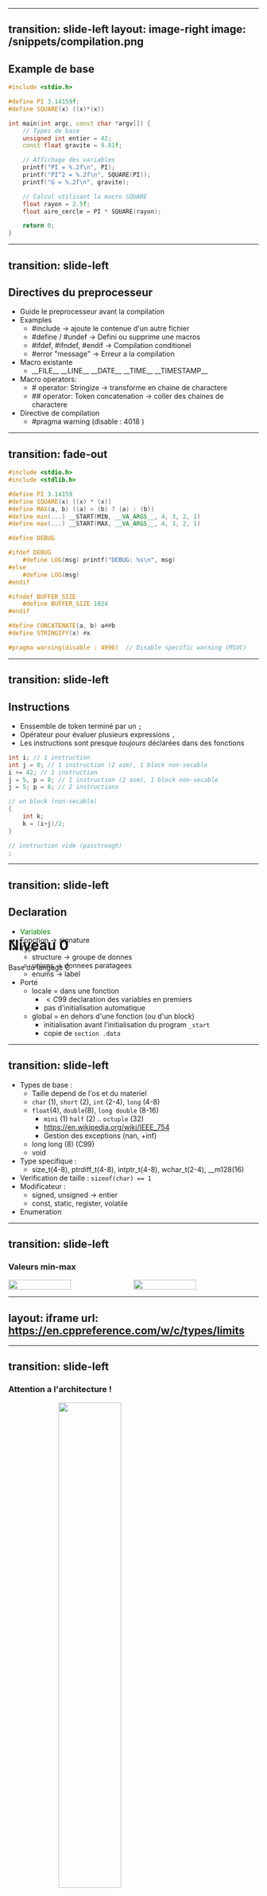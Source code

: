 <h1 class="text-center" style="position: relative;top: 50%;">Niveau 0</h1>
<p class="text-center" style="position: relative;top: 50%;">Base du langage C</p>

---
transition: slide-left
layout: image-right
image: /snippets/compilation.png
---
## Example de base

```cpp
#include <stdio.h>

#define PI 3.14159f;
#define SQUARE(x) ((x)*(x))

int main(int argc, const char *argv[]) {
    // Types de base
    unsigned int entier = 42;
    const float gravite = 9.81f;

    // Affichage des variables
    printf("PI = %.2f\n", PI);
    printf("PI^2 = %.2f\n", SQUARE(PI));
    printf("G = %.2f\n", gravite);

    // Calcul utilisant la macro SQUARE
    float rayon = 2.5f;
    float aire_cercle = PI * SQUARE(rayon);

    return 0;
}
```


<!--
AST -> Abre Syntaxique -> Token / Type
-->

---
transition: slide-left
---
## Directives du preprocesseur
- Guide le preprocesseur avant la compilation
- Examples
  - #include -> ajoute le contenue d'un autre fichier
  - #define / #undef -> Defini ou supprime une macros
  - #ifdef, #ifndef, #endif -> Compilation conditionel
  - #error "message" -> Erreur a la compilation
- Macro existante
  - \_\_FILE\_\_ \_\_LINE\_\_ \_\_DATE\_\_ \_\_TIME\_\_ \_\_TIMESTAMP\_\_
- Macro operators:
  - \# operator: Stringize -> transforme en chaine de charactere
  - \#\# operator: Token concatenation -> coller des chaines de charactere
- Directive de compilation
  - \#pragma warning (disable : 4018 )

---
transition: fade-out
---
```cpp
#include <stdio.h>
#include <stdlib.h>

#define PI 3.14159
#define SQUARE(x) ((x) * (x))
#define MAX(a, b) ((a) > (b) ? (a) : (b))
#define min(...) __START(MIN, __VA_ARGS__, 4, 3, 2, 1)
#define max(...) __START(MAX, __VA_ARGS__, 4, 3, 2, 1)

#define DEBUG

#ifdef DEBUG
    #define LOG(msg) printf("DEBUG: %s\n", msg)
#else
    #define LOG(msg)
#endif

#ifndef BUFFER_SIZE
    #define BUFFER_SIZE 1024
#endif

#define CONCATENATE(a, b) a##b
#define STRINGIFY(x) #x

#pragma warning(disable : 4996)  // Disable specific warning (MSVC)
```

<!--
https://rextester.com/l/c_online_compiler_gcc
-->

---
transition: slide-left
---
## Instructions
- Enssemble de token terminé par un `;`
- Opérateur pour évaluer plusieurs expressions `,`
- Les instructions sont presque _toujours_ déclarées dans des fonctions

```cpp
int i; // 1 instruction
int j = 0; // 1 instruction (2 asm), 1 block non-secable
i += 42; // 1 instruction
j = 5, p = 8; // 1 instruction (2 asm), 1 block non-secable
j = 5; p = 8; // 2 instructions

// un block (non-secable)
{
    int k;
    k = (i+j)/2;
}

// instruction vide (passtrough)
;
```

---
transition: slide-left
---
## Declaration
- <span style="color: green">Variables</span>
- Fonction -> signature
- Type
  - structure -> groupe de donnes
  - unions -> donnees paratagees
  - enums -> label
- Porté
  - locale = dans une fonction
    - $<C99$ declaration des variables en premiers
    - pas d'initialisation automatique
  - global = en dehors d'une fonction (ou d'un block)
    - initialisation avant l'initialisation du program `_start`
    - copie de `section .data`

---
transition: slide-left
---

- Types de base :
  - Taille depend de l'os et du materiel
  - `char` (1), `short` (2), `int` (2-4), `long` (4-8)
  - `float`(4), `double`(8), `long double` (8-16)
    - `mini` (1) `half` (2) .. `octuple` (32)
    - https://en.wikipedia.org/wiki/IEEE_754
    - Gestion des exceptions (nan, +inf)
  - long long (8) (C99)
  - void
- Type specifique :
  - size_t(4-8), ptrdiff_t(4-8), intptr_t(4-8), wchar_t(2-4), __m128(16)
- Verification de taille : `sizeof(char) == 1`
- Modificateur :
  - signed, unsigned -> entier
  - const, static, register, volatile
- Enumeration

<!--
https://rextester.com/l/c_online_compiler_gcc
- `char` type signed/unsigned depend du compilateur
- volatile is a hint to the implementation to avoid aggressive optimization involving the object
- Precision fini -> approximation de R
- Erreur d'arrondi
- Garantit que certains types de données auront toujours le même format
- Garantit que les calculs effectués sur un type de donnée donneront toujours le même résultat.
- Gère les cas exceptionnels, comme les infinis, les NaN (pour Not a Number – ex: division 0/0), etc.
-->

---
transition: slide-left
---
### Valeurs min-max

<div style="display: flex">
<img src="/snippets/signed-unsigned.jpeg" width="50%">
<img src="/snippets/signed-unsigned-min-max.jpeg" width="50%">
</div>

---
layout: iframe
url: https://en.cppreference.com/w/c/types/limits
---

---
transition: slide-left
---
### Attention a l'architecture !

<img src="/snippets/endian.png" width="50%" style="position: relative; left:20%">

```cpp
#if __BYTE_ORDER__ == __ORDER_LITTLE_ENDIAN__
...
#elif __BYTE_ORDER__ == __ORDER_BIG_ENDIAN__
...
#else
// __ORDER_PDP_ENDIAN__
#endif
```
```cpp
if(*(char *)(int[]){1}) {
    /* little endian code */
} else {
    /* big endian code */
}
```


---
transition: slide-left
layout: two-cols
---
```cpp
enum Days {
    MONDAY, TUESDAY, WEDNESDAY,
    THURSDAY, FRIDAY, SATURDAY, SUNDAY
};

typedef unsigned long long int uint64;
```

```cpp
const char a = 'A'; // 97
const float PI = 3.14159f;
unsigned int i;
i = 15u;
```

```asm
section .data
    PI: dd 3.14159       ; Define PI as a 32-bit float constant

section .text
global _start

_start:
    ; Initialize i to 15
    mov dword [i], 15    ; Store 15 in the memory location for i

section .bss
    i: resd 1            ; Reserve 4 bytes (32 bits) for unsigned int i
```

::right::

- `'\n'` newline
- `'\r'` tabulation
- `'\b'` backspace
- `'\''` single quote
- `'\"'` double quote
- `'\?'` question mark
- `'\r'` carriage return
- `'\a'` alert (bell - buzzer)
- `'\\'` backslach
- `'a' = 97 ; 'a'+1 = 'b' = 98`
- `'0' = 48 ; '0'+1 = '1' = 49`
- `"Le pouvoir réside là où on se l'imagine. Même un petit homme peut projeter une grande ombre."`
- `L"権力は私たちが想像するところに宿る。"`

<!--
windows `\r\n`
-->

---
transition: fade-out
layout: two-cols 
---

## Identificateurs

- Identificateur commence par une lettre ou "_"
  - variables
  - fonctions
  - macros
- Est alphanumerique [a-Z + 0-9]
- Sensible a la casse :
  - a != A
  - sqrt != SQRT
- "_ _" : system/compilateur
- Mots réservés du langage

::right::
### Notation

- decimal : 12345678
- octale : `0407`
- hexadecimal : `0x4545FF`
- postfixage:
  - double : `0.5` / float : `0.5f`
  - unsigned : `65u`
  - long : `65l` / long long `65ll`
  - combinaison : `65ul`


<!--
identificateur = variable
-->

---
transition: fade-out
layout: iframe
url: https://en.cppreference.com/w/c/keyword
---

---
transition: slide-left
---
## Expression

- on manipule les variables via des operateurs
- on combine des variables et des constantes -> resultat

```cpp
    int a = 10, b = 5;

    // Arithmetic expressions
    printf("a + b = %d\n", a + b);
    printf("a - b = %d\n", a - b);
    printf("a * b = %d\n", a * b);
    printf("a / b = %d\n", a / b);
    printf("a %% b = %d\n", a % b);
    printf("a++ = %d\n", a++); // 10
    printf("--b = %d\n", --b); // 4

    // Logical expressions
    printf("a > b: %d\n", a > b); // True = 1
    printf("a < b: %d\n", a < b); // False = 0
    printf("a >= b: %d\n", a >= b);
    printf("a <= b: %d\n", a <= b);
    printf("a == b: %d\n", a == b);
    printf("a != b: %d\n", a != b);

    
```

---
transition: slide-left
---
```cpp
    // C89
    typedef unsigned int bool;
    #define true 1
    #define false 0
    // C99 -> stdbool.h
    // Logical expressions
    bool p = true, q = false;
    printf("\nLogical Expressions:\n");
    printf("p && q: %d\n", p && q);
    printf("p || q: %d\n", p || q);
    printf("!p: %d\n", !p);
    // Mask expression
    int a = 1, b = 2;
    printf("a & b: %d\n", a & b); // 0
    printf("a | b: %d\n", a | b); // 3
    printf("a << b: %d\n", a << 1); // 2
    printf("a >> b: %d\n", b >> 1); // 1
    printf("a >> b: %d\n", a ^ b); // 3
    printf("~a: %d\n", ~a); // -2
    // Assignment expressions
    int c = 15;
    printf("\nAssignment Expressions:\n");
    printf("c += 5: %d\n", c += 5); // 20
    printf("c -= 3: %d\n", c -= 3); // 17
    printf("c *= 2: %d\n", c *= 2); // 34
    printf("c /= 4: %d\n", c /= 4); // 8
    printf("c %%= 3: %d\n", c %= 3); // 2
```
---
transition: fade-out
---
```cpp
    // Function call expressions
    printf("\nFunction Call Expressions:\n");
    printf("sin(PI/2): %f\n", sin(PI/2));
    printf("pow(2, 3): %f\n", pow(2, 3));

    // Compound expressions
    double result = (a + b) * (c - (d / 2.0)) / (1 - sin(PI/4));
    printf("\nCompound Expression:\n");
    printf("(a + b) * (c - (d / 2.0)) / (1 - sin(PI/4)): %f\n", result);
```

---
transition: slide-left
layout: image-right
image: /snippets/eco-c-compiler.jpeg
---
## Produire un executable

Compilers:
- GCC (GNU Compiler Collection)
- Clang / LLVM
- Microsoft Visual C++ (MSVC)
- Intel C++ Compiler (ICC)
- Beaucoup

En ligne :
- [rextester.com](https://rextester.com/l/c_online_compiler_gcc)
- [programiz.com](https://www.programiz.com/c-programming/online-compiler/)
- [onlinegdb.com](https://www.onlinegdb.com/online_c_compiler)

Portable :
- [w64devkit](https://github.com/skeeto/w64devkit)

---
transition: slide-left
---
## Produire un executable
Command-line compilation:
- gcc -o output_file source_file.c
- clang -o output_file source_file.c

Makefile:
- Ecrire un fichier Makefile contenant les instruction de compilation
- Run `make` command

CMake:
- Ecrire un fichier CMakeLists.txt -> Generation du Makefile
- Run `mkdir buid ; cmake .\. ; make ;
- Lancer `clang-format` ! Ou `unittest`

Build automation tools:
  - Ninja, SCons, Bazel, Buck

---
transition: fade-out
---

## IDE (Environnement de Développement Intégré)

Outils de développement:
- Visual Studio Code
- Code::blocks
- CodeLite
- Qt Creator
- Dev-C++

Outils integrer
- Gestion des ressources (.c)
- Compilation
- Debuggeurs
- Versionning (GIT, SVN)
- Terminal

<!--
- Pratique mais non-indispenssable
- N'aide pas a la comprehenssion
-->

---
transition: slide-left
---

## Bibliotheques standards

- stdlib (la base -> C89)
  - Pas si standard (embarqué, pc, supercalculateurs, .. microcontroler)
  - Probleme de portabilité
  - Tres restreint
    - Pas de reseaux, thread, gui
- posix (programmation system)
  - Processus, threads, signaux, pipes
  - Synchronisation mutex, semaphore
  - clocks & timer
  - system unix et windows

<!--
Cannal de discution
-->

---
transition: slide-left
---

### STDLIB

Rôle des headers les plus courantes
- stdio.h permet la gestion des E/S (printf, scanf, ...)
- string.h permet la gestion des chaines (strcpy, strcmp, strchr, ...)
- stdlib.h ajoute des fonctions générales
  - conversion (atoi, atof, ...)
  - gestion dynamique de la mémoire (malloc, realloc, free, ...)
  - aléatoire (rand, srand, ...)
  - arithmétique des entiers, tri (qsort, ...)
- math.h ajoute des fonctions mathématiques (sqrt, ...)
- time.h permet de manipuler l’information temporelle (clock, time, ...)
- stdarg.h gestion des arguments passés en paramètre au programme
- errno.h gestion sommaire des erreurs
- http://www.cplusplus.com/reference/clibrary
- https://en.cppreference.com/w/c/header
---
transition: fade-out
---

### stdio.h

Affichage d’information sur la console
```cpp
putc('\n');
puts("Erreur "__FILE__);
printf("La valeur de l'entier est %d\n", 1);
printf("La valeur du floatant est %f\n", 3.14159f);
printf("Le message est \"%s\"\n", "bidule");
```
Lecture d’une information au clavier

```cpp
char str[1000];
float nombre;
char c = getchar(stdin);
int error = gets(str);
int error = scanf("%f", &nombre); // Le & du 2ème argument est indispensable (adresse memoire)
```

---
transition: slide-left
---

## Excercices

<br>

### 1 - Prise en main du compilateur  :

<br>

- Ecrire main.c

```cpp
#include <stdio.h>
int main() { printf("Hello World !"); return 0; }
```

- Compiler (gcc), executer

<br>

### 2 - Ecrire une resolution partiel ax+by+c :

<br>

- `math.h -> sqrt`
- `a=5 ; b=9 ; c=3 -> x1=-0.4417 x2=-1.3583`
- `printf("une variable %f\n", a)`

---
transition: slide-left
---

## Correction

```cpp
#include <stdio.h>
#include <math.h>

int main()
{
    float a = 5, b = 9, c = 3;

    printf("Les valeurs sont :\n");
    printf("a = %f\n", a);
    printf("b = %f\n", b);
    printf("c = %f\n", c);

    float discriminant = b * b - 4 * a * c;
    float x1 = (-b + sqrt(discriminant)) / (2 * a);
    float x2 = (-b - sqrt(discriminant)) / (2 * a);

    printf("L'équation a deux solutions réelles distinctes :\n");
    printf("x1 = %.4f\n", x1);
    printf("x2 = %.4f\n", x2);
        
    return 0;
}
```